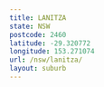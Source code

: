```yaml
---
title: LANITZA
state: NSW
postcode: 2460
latitude: -29.320772
longitude: 153.271074
url: /nsw/lanitza/
layout: suburb
---
```

